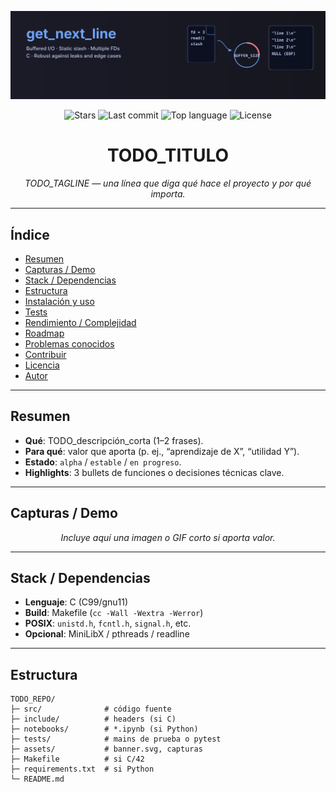 <!-- ===================== BANNER ===================== -->
<p align="center">
  <img src="https://raw.githubusercontent.com/NanoHtz/Assets/main/get_next_line/banner.svg" alt="Philosophers banner">
</p>

<!-- ===================== BADGES (ajusta/borra los que no apliquen) ===================== -->
<p align="center">
  <img src="https://img.shields.io/github/stars/NanoHtz/TODO_REPO?style=social" alt="Stars">
  <img src="https://img.shields.io/github/last-commit/NanoHtz/TODO_REPO?label=last%20commit&color=7aa2f7&labelColor=1a1b27" alt="Last commit">
  <img src="https://img.shields.io/github/languages/top/NanoHtz/TODO_REPO?color=70a5fd&label=language&labelColor=1a1b27" alt="Top language">
  <!-- CI opcional (si tienes workflow .github/workflows/build.yml):
  <img src="https://img.shields.io/github/actions/workflow/status/NanoHtz/TODO_REPO/build.yml?label=CI&logo=githubactions&logoColor=white&labelColor=1a1b27">
  -->
  <img src="https://img.shields.io/github/license/NanoHtz/TODO_REPO?color=bb9af7&labelColor=1a1b27" alt="License">
  <!-- PRs welcome:
  <img src="https://img.shields.io/badge/PRs-welcome-70a5fd?labelColor=1a1b27">
  -->
</p>

<h1 align="center">TODO_TITULO</h1>
<p align="center"><i>TODO_TAGLINE — una línea que diga qué hace el proyecto y por qué importa.</i></p>

---

## Índice
- [Resumen](#resumen)
- [Capturas / Demo](#capturas--demo)
- [Stack / Dependencias](#stack--dependencias)
- [Estructura](#estructura)
- [Instalación y uso](#instalación-y-uso)
- [Tests](#tests)
- [Rendimiento / Complejidad](#rendimiento--complejidad)
- [Roadmap](#roadmap)
- [Problemas conocidos](#problemas-conocidos)
- [Contribuir](#contribuir)
- [Licencia](#licencia)
- [Autor](#autor)

---

## Resumen
- **Qué**: TODO_descripción_corta (1–2 frases).
- **Para qué**: valor que aporta (p. ej., “aprendizaje de X”, “utilidad Y”).
- **Estado**: `alpha` / `estable` / `en progreso`.
- **Highlights**: 3 bullets de funciones o decisiones técnicas clave.

---

## Capturas / Demo
<!-- Deja una o varias imágenes / GIFs; guarda en assets/ -->
<p align="center">
  <!-- <img src="assets/demo_1.png" width="85%" alt="Demo"> -->
  <!-- <img src="assets/demo.gif" width="85%" alt="Animación"> -->
  <i>Incluye aquí una imagen o GIF corto si aporta valor.</i>
</p>

---

## Stack / Dependencias
<!-- Elige la variante que aplique y elimina la otra -->

<!-- ===== Variante C / 42 ===== -->
- **Lenguaje**: C (C99/gnu11)
- **Build**: Makefile (`cc -Wall -Wextra -Werror`)
- **POSIX**: `unistd.h`, `fcntl.h`, `signal.h`, etc.
- **Opcional**: MiniLibX / pthreads / readline

<!-- ===== Variante Python / Datos ===== -->
<!--
- **Lenguaje**: Python 3.10+
- **Entorno**: venv / conda
- **Paquetes**: numpy, pandas, matplotlib, scipy, scikit-learn, jupyter
-->

---

## Estructura
```text
TODO_REPO/
├─ src/              # código fuente
├─ include/          # headers (si C)
├─ notebooks/        # *.ipynb (si Python)
├─ tests/            # mains de prueba o pytest
├─ assets/           # banner.svg, capturas
├─ Makefile          # si C/42
├─ requirements.txt  # si Python
└─ README.md
